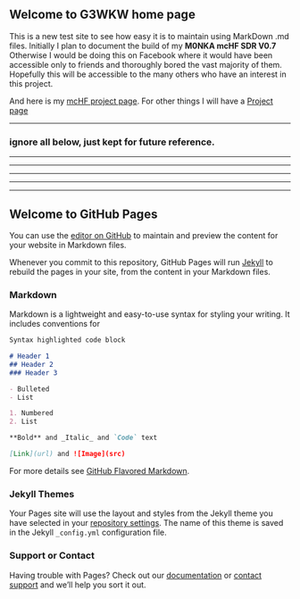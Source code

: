 ## Welcome to G3WKW home page

This is a new test site to see how easy it is to maintain using MarkDown .md files. 
lnitially I plan to document the build of my **M0NKA mcHF SDR V0.7**
Otherwise I would be doing this on Facebook where it would have been accessible only to friends and thoroughly bored the vast majority of them. Hopefully this will be accessible to the many others who have an interest in this project.


And here is my [mcHF project page](mcHF.md).
For other things I will have a [Project page](projects.md)





___
### ignore all below, just kept for future reference.
___

___
___
___
___









## Welcome to GitHub Pages

You can use the [editor on GitHub](https://github.com/G3WKW/G3WKW.github.io/edit/master/index.md) to maintain and preview the content for your website in Markdown files.


Whenever you commit to this repository, GitHub Pages will run [Jekyll](https://jekyllrb.com/) to rebuild the pages in your site, from the content in your Markdown files.

### Markdown

Markdown is a lightweight and easy-to-use syntax for styling your writing. It includes conventions for

```markdown
Syntax highlighted code block

# Header 1
## Header 2
### Header 3

- Bulleted
- List

1. Numbered
2. List

**Bold** and _Italic_ and `Code` text

[Link](url) and ![Image](src)
```

For more details see [GitHub Flavored Markdown](https://guides.github.com/features/mastering-markdown/).

### Jekyll Themes

Your Pages site will use the layout and styles from the Jekyll theme you have selected in your [repository settings](https://github.com/G3WKW/G3WKW.github.io/settings). The name of this theme is saved in the Jekyll `_config.yml` configuration file.

### Support or Contact

Having trouble with Pages? Check out our [documentation](https://help.github.com/categories/github-pages-basics/) or [contact support](https://github.com/contact) and we’ll help you sort it out.
